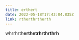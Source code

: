```yaml
---
title: erthert
date: 2022-05-18T17:43:04.835Z
link: rtherthrtherth
---
```

whrrhrth**erthetrhrthrthrh**